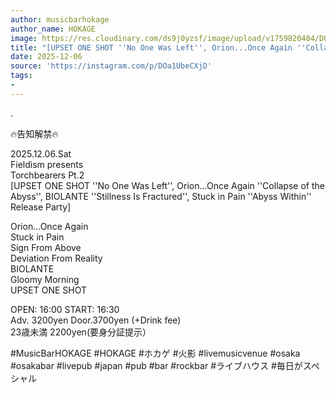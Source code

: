 ```yaml
---
author: musicbarhokage
author_name: HOKAGE
image: https://res.cloudinary.com/ds9j0yzsf/image/upload/v1759820404/DOa1UbeCXjD.jpg
title: "[UPSET ONE SHOT ''No One Was Left'', Orion...Once Again ''Collapse of the Abyss'', BIOLANTE ''Stillness Is Fractured'', Stuck in Pain ''Abyss Within'' Release Party]"
date: 2025-12-06
source: 'https://instagram.com/p/DOa1UbeCXjD'
tags:
- 
---
```

.

🔥告知解禁🔥

2025.12.06.Sat<br>
Fieldism presents<br>
Torchbearers Pt.2<br>
[UPSET ONE SHOT ''No One Was Left'', Orion...Once Again ''Collapse of the Abyss'', BIOLANTE ''Stillness Is Fractured'', Stuck in Pain ''Abyss Within'' Release Party]

Orion...Once Again<br>
Stuck in Pain<br>
Sign From Above<br>
Deviation From Reality<br>
BIOLANTE<br>
Gloomy Morning<br>
UPSET ONE SHOT

OPEN: 16:00 START: 16:30<br>
Adv. 3200yen Door.3700yen (+Drink fee)<br>
23歳未満 2200yen(要身分証提示）

#MusicBarHOKAGE #HOKAGE #ホカゲ #火影 #livemusicvenue #osaka #osakabar #livepub #japan #pub #bar #rockbar #ライブハウス #毎日がスペシャル